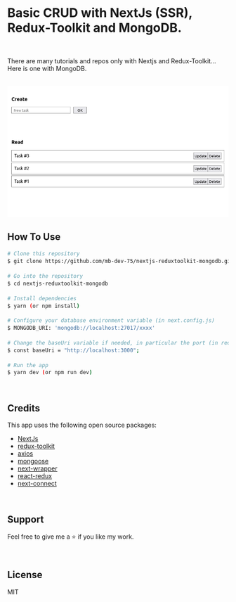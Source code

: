 

<h1>Basic CRUD with NextJs (SSR), Redux-Toolkit and MongoDB.</h1>

<br />

There are many tutorials and repos only with Nextjs and Redux-Toolkit...
Here is one with MongoDB.



<br />
<img src="https://github.com/mb-dev-75/nextjs-reduxtoolkit-mongodb/blob/main/screen.png" />
<br />


## How To Use


```bash
# Clone this repository
$ git clone https://github.com/mb-dev-75/nextjs-reduxtoolkit-mongodb.git

# Go into the repository
$ cd nextjs-reduxtoolkit-mongodb

# Install dependencies
$ yarn (or npm install)

# Configure your database environment variable (in next.config.js)
$ MONGODB_URI: 'mongodb://localhost:27017/xxxx'

# Change the baseUri variable if needed, in particular the port (in redux/features/taskSlice.js and tasksSlice.js)
$ const baseUri = "http://localhost:3000";

# Run the app
$ yarn dev (or npm run dev) 
```

<br />

## Credits

This app uses the following open source packages:

- [NextJs](https://nextjs.org/)
- [redux-toolkit](https://redux-toolkit.js.org/)
- [axios](https://axios-http.com/docs/intro)
- [mongoose](https://mongoosejs.com/)
- [next-wrapper](https://github.com/kirill-konshin/next-redux-wrapper)
- [react-redux](https://react-redux.js.org/)
- [next-connect](https://github.com/hoangvvo/next-connect)

<br />

## Support

Feel free to give me a ⭐ if you like my work.

<br />

## License

MIT
